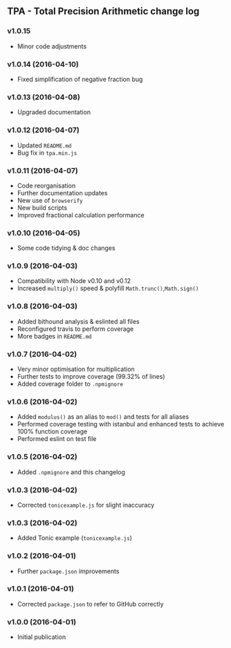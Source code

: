 ## TPA - Total Precision Arithmetic change log

### v1.0.15
* Minor code adjustments

### v1.0.14 (2016-04-10)
* Fixed simplification of negative fraction bug

### v1.0.13 (2016-04-08)
* Upgraded documentation

### v1.0.12 (2016-04-07)
* Updated `README.md`
* Bug fix in `tpa.min.js`

### v1.0.11 (2016-04-07)
* Code reorganisation
* Further documentation updates
* New use of `browserify`
* New build scripts
* Improved fractional calculation performance

### v1.0.10 (2016-04-05)
* Some code tidying & doc changes

### v1.0.9 (2016-04-03)
* Compatibility with Node v0.10 and v0.12
* Increased `multiply()` speed & polyfill `Math.trunc()`,`Math.sign()`

### v1.0.8 (2016-04-03)
* Added bithound analysis & eslinted all files
* Reconfigured travis to perform coverage
* More badges in `README.md`

### v1.0.7 (2016-04-02)
* Very minor optimisation for multiplication
* Further tests to improve coverage (99.32% of lines)
* Added coverage folder to `.npmignore`

### v1.0.6 (2016-04-02)

* Added `modulus()` as an alias to `mod()` and tests for all aliases
* Performed coverage testing with istanbul and enhanced tests to achieve 100% function coverage
* Performed eslint on test file

### v1.0.5 (2016-04-02)

* Added `.npmignore` and this changelog

### v1.0.3 (2016-04-02)

* Corrected `tonicexample.js` for slight inaccuracy

### v1.0.3 (2016-04-02)

* Added Tonic example (`tonicexample.js`)

### v1.0.2 (2016-04-01)

* Further `package.json` improvements

### v1.0.1 (2016-04-01)

* Corrected `package.json` to refer to GitHub correctly

### v1.0.0 (2016-04-01)

* Initial publication